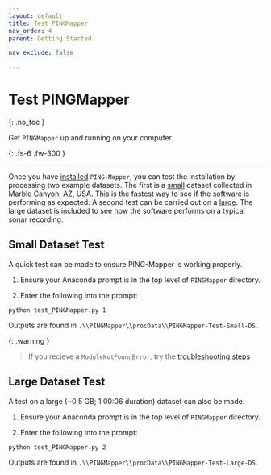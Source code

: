 ```yaml
---
layout: default
title: Test PINGMapper
nav_order: 4
parent: Getting Started

nav_exclude: false

---
```


# Test PINGMapper
{: .no_toc }

Get `PINGMapper` up and running on your computer.

{: .fs-6 .fw-300 }

---

Once you have [installed](./Installation.md) `PING-Mapper`, you can test the installation by processing two example datasets. The first is a [small](#small-dataset-test) dataset collected in Marble Canyon, AZ, USA. This is the fastest way to see if the software is performing as expected. A second test can be carried out on a [large](#large-dataset-test). The large dataset is included to see how the software performs on a typical sonar recording. 

## Small Dataset Test
A quick test can be made to ensure PING-Mapper is working properly.
1. Ensure your Anaconda prompt is in the top level of `PINGMapper` directory.

2. Enter the following into the prompt:  
```
python test_PINGMapper.py 1
```

Outputs are found in `.\\PINGMapper\\procData\\PINGMapper-Test-Small-DS`.

{: .warning }
> If you recieve a `ModuleNotFoundError`, try the [troubleshooting steps](../faq.md/#modulenotfounderror)

## Large Dataset Test
A test on a large (~0.5 GB; 1:00:06 duration) dataset can also be made.
1. Ensure your Anaconda prompt is in the top level of `PINGMapper` directory.

2. Enter the following into the prompt:  
```
python test_PINGMapper.py 2
```

Outputs are found in `.\\PINGMapper\\procData\\PINGMapper-Test-Large-DS`.
